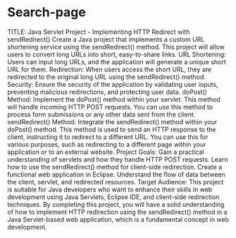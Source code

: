 # Search-page 
TITLE: Java Servlet Project - Implementing HTTP Redirect with sendRedirect()
Create a Java project that implements a custom URL shortening service using the sendRedirect() method. This project will allow users to convert long URLs into short, easy-to-share links.
URL Shortening: Users can input long URLs, and the application will generate a unique short URL for them.
Redirection: When users access the short URL, they are redirected to the original long URL using the sendRedirect() method.
Security: Ensure the security of the application by validating user inputs, preventing malicious redirections, and protecting user data.
doPost() Method: Implement the doPost() method within your servlet. This method will handle incoming HTTP POST requests. You can use this method to process form submissions or any other data sent from the client.
sendRedirect() Method: Integrate the sendRedirect() method within your doPost() method. This method is used to send an HTTP response to the client, instructing it to redirect to a different URL. You can use this for various purposes, such as redirecting to a different page within your application or to an external website.
Project Goals:
Gain a practical understanding of servlets and how they handle HTTP POST requests.
Learn how to use the sendRedirect() method for client-side redirection.
Create a functional web application in Eclipse.
Understand the flow of data between the client, servlet, and redirected resources.
Target Audience:
This project is suitable for Java developers who want to enhance their skills in web development using Java Servlets, Eclipse IDE, and client-side redirection techniques.
By completing this project, you will have a solid understanding of how to implement HTTP redirection using the sendRedirect() method in a Java Servlet-based web application, which is a fundamental concept in web development.
